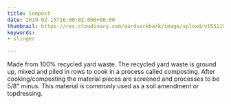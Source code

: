 ```yaml
---
title: Compost
date: 2019-02-15T16:00:02.000+00:00
thumbnail: https://res.cloudinary.com/aardvarkbark/image/upload/v1551198026/products-fine-dark-bark.jpg
keywords:
- slinger

---
```

Made from 100% recycled yard waste. The recycled yard waste is ground up, mixed and piled in rows to cook in a process called composting.  After cooking/composting the material pieces are screened and processes to be 5/8” minus. This material is commonly used as a soil amendment or topdressing.